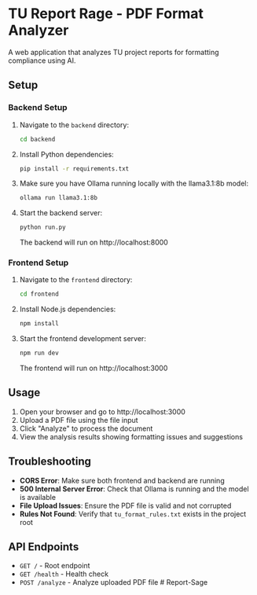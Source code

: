 # TU Report Rage - PDF Format Analyzer

A web application that analyzes TU project reports for formatting compliance using AI.

## Setup

### Backend Setup
1. Navigate to the `backend` directory:
   ```bash
   cd backend
   ```

2. Install Python dependencies:
   ```bash
   pip install -r requirements.txt
   ```

3. Make sure you have Ollama running locally with the llama3.1:8b model:
   ```bash
   ollama run llama3.1:8b
   ```

4. Start the backend server:
   ```bash
   python run.py
   ```
   
   The backend will run on http://localhost:8000

### Frontend Setup
1. Navigate to the `frontend` directory:
   ```bash
   cd frontend
   ```

2. Install Node.js dependencies:
   ```bash
   npm install
   ```

3. Start the frontend development server:
   ```bash
   npm run dev
   ```
   
   The frontend will run on http://localhost:3000

## Usage

1. Open your browser and go to http://localhost:3000
2. Upload a PDF file using the file input
3. Click "Analyze" to process the document
4. View the analysis results showing formatting issues and suggestions

## Troubleshooting

- **CORS Error**: Make sure both frontend and backend are running
- **500 Internal Server Error**: Check that Ollama is running and the model is available
- **File Upload Issues**: Ensure the PDF file is valid and not corrupted
- **Rules Not Found**: Verify that `tu_format_rules.txt` exists in the project root

## API Endpoints

- `GET /` - Root endpoint
- `GET /health` - Health check
- `POST /analyze` - Analyze uploaded PDF file
#   R e p o r t - S a g e  
 